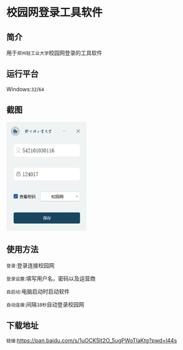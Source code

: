 # 校园网登录工具软件

## 简介

用于`郑州轻工业大学`校园网登录的工具软件



##  运行平台

Windows:`32`/`64`



## 截图

<img src="https://github.com/bowjacon/zznet/blob/main/ScreenShot/ScrenShot.png" width="210px">



## 使用方法

`登录`:登录连接校园网

`登录设置`:填写用户名，密码以及运营商

`自启动`:电脑启动时启动软件

`自动连接`:间隔`10秒`自动登录校园网



## 下载地址

`链接`:https://pan.baidu.com/s/1uOCK5lt2O_5ugPWoTlaKtg?pwd=l44s 




